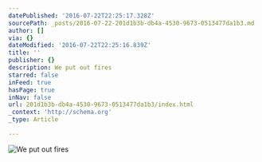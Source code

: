 ```yaml
---
datePublished: '2016-07-22T22:25:17.328Z'
sourcePath: _posts/2016-07-22-201d1b3b-db4a-4530-9673-0513477da1b3.md
author: []
via: {}
dateModified: '2016-07-22T22:25:16.839Z'
title: ''
publisher: {}
description: We put out fires
starred: false
inFeed: true
hasPage: true
inNav: false
url: 201d1b3b-db4a-4530-9673-0513477da1b3/index.html
_context: 'http://schema.org'
_type: Article

---
```

![We put out fires](https://the-grid-user-content.s3-us-west-2.amazonaws.com/a575e820-58bb-4f11-9702-02abd9897fde.jpg)